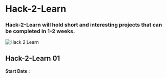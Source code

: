 # Hack-2-Learn

### Hack-2-Learn will hold short and interesting projects that can be completed in 1-2 weeks.

![Hack 2 Learn](https://github.com/ERA-IITK/Hack2Learn/blob/master/hack2learn.png) 
  
## Hack-2-Learn 01

 #### Start Date : 
